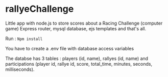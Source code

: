 # rallyeChallenge
Little app with node.js to store scores about a Racing Challenge (computer game)
Express router, mysql database, ejs templates and that's all.

Run : 
<code>Npm install</code>

You have to create a .env file with database access variables

The databse has 3 tables : players (id, name), rallyes (id, name) and participations (player id, rallye id, score, total_time, minutes, seconds, milliseconds).
